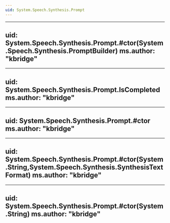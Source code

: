```yaml
---
uid: System.Speech.Synthesis.Prompt
---
```


---
uid: System.Speech.Synthesis.Prompt.#ctor(System.Speech.Synthesis.PromptBuilder)
ms.author: "kbridge"
---

---
uid: System.Speech.Synthesis.Prompt.IsCompleted
ms.author: "kbridge"
---

---
uid: System.Speech.Synthesis.Prompt.#ctor
ms.author: "kbridge"
---

---
uid: System.Speech.Synthesis.Prompt.#ctor(System.String,System.Speech.Synthesis.SynthesisTextFormat)
ms.author: "kbridge"
---

---
uid: System.Speech.Synthesis.Prompt.#ctor(System.String)
ms.author: "kbridge"
---
